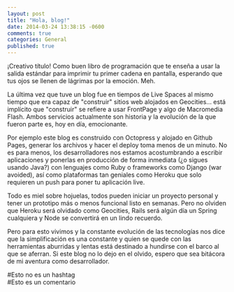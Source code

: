 ```yaml
---
layout: post
title: "Hola, blog!"
date: 2014-03-24 13:38:15 -0600
comments: true
categories: General
published: true
---
```


¡Creativo título! Como buen libro de programación que te enseña a usar la salida estándar para imprimir tu primer cadena en pantalla, esperando que tus ojos se llenen de lágrimas por la emoción. Meh.

La última vez que tuve un blog fue en tiempos de Live Spaces al mismo tiempo que era capaz de "construir" sitios web alojados en Geocities... está implícito que "construir" se refiere a usar FrontPage y algo de Macromedia Flash. Ambos servicios actualmente son historia y la evolución de la que fueron parte es, hoy en día, emocionante.
<!-- more -->
Por ejemplo este blog es construido con Octopress y alojado en Github Pages, generar los archivos y hacer el deploy toma menos de un minuto. No es para menos, los desarrolladores nos estamos acostumbrando a escribir aplicaciones y ponerlas en producción de forma inmediata (¿o sigues usando Java?) con lenguajes como Ruby o frameworks como Django (war avoided), así como plataformas tan geniales como Heroku que solo requieren un push para poner tu aplicación live.

Todo es miel sobre hojuelas, todos pueden iniciar un proyecto personal y tener un prototipo más o menos funcional listo en semanas. Pero no olviden que Heroku será olvidado como Geocities, Rails será algún día un Spring cualquiera y Node se convertirá en un lindo recuerdo.

Pero para esto vivimos y la constante evolución de las tecnologías nos dice que la simplificación es una constante y quien se quede con las herramientas aburridas y lentas está destinado a hundirse con el barco al que se aferran. Si este blog no lo dejo en el olvido, espero que sea bitácora de mi aventura como desarrollador.

\#Esto no es un hashtag<br/>
\#Esto es un comentario